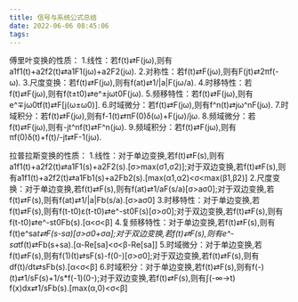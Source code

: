 ```yaml
---
title: 信号与系统公式总结
date: 2022-06-06 08:45:06
tags:
---
```


傅里叶变换的性质：
1.线性：若f(t)⇄F(jω),则有a1f1(t)+a2f2(t)⇄a1F1(jω)+a2F2(jω).
2.对称性：若f(t)⇄F(jω),则有F(jt)⇄2πf(-ω).
3.尺度变换：若f(t)⇄F(jω),则有f(at)⇄1/|a|F(jω/a).
4.时移特性：若f(t)⇄F(jω),则有f(t±t0)⇄e^±jωt0F(jω).
5.频移特性：若f(t)⇄F(jω),则有e^∓jω0tf(t)⇄F[j(ω±ω0)].
6.时域微分：若f(t)⇄F(jω),则有f^n(t)⇄jω^nF(jω).
7.时域积分：若f(t)⇄F(jω),则有f-1(t)⇄πF(0)δ(ω)+F(jω)/jω.
8.频域微分：若f(t)⇄F(jω),则有-jt^nf(t)⇄F^n(jω).
9.频域积分：若f(t)⇄F(jω),则有πf(0)δ(t)+f(t)/-jt⇄F-1(jω).

拉普拉斯变换的性质：
1.线性：对于单边变换,若f(t)⇄F(s),则有a1f1(t)+a2f2(t)⇄a1F1(s)+a2F2(s).[σ>max(σ1,σ2)];对于双边变换,若f(t)⇄F(s),则有a1f1(t)+a2f2(t)⇄a1Fb1(s)+a2Fb2(s).[max(α1,α2)<σ<max(β1,β2)]
2.尺度变换：对于单边变换,若f(t)⇄F(s),则有f(at)⇄1/aF(s/a)[σ>aσ0];对于双边变换,若f(t)⇄F(s),则有f(at)⇄1/|a|Fb(s/a).[σ>aσ0]
3.时移特性：对于单边变换,若f(t)⇄F(s),则有f(t-t0)ε(t-t0)⇄e^-st0F(s)[σ>σ0];对于双边变换,若f(t)⇄F(s),则有f(t-t0)⇄e^-st0Fb(s).[α<σ<β]
4.复频移特性：对于单边变换,若f(t)⇄F(s),则有f(t)e^sa*t⇄F(s-sa)[σ>σ0+σa];对于双边变换,若f(t)⇄F(s),则有e^-sa*tf(t)⇄Fb(s+sa).[α-Re[sa]<σ<β-Re[sa]]
5.时域微分：对于单边变换,若f(t)⇄F(s),则有f(1)(t)⇄sF(s)-f(0-)[σ>σ0];对于双边变换,若f(t)⇄F(s),则有df(t)/dt⇄sFb(s).[α<σ<β]
6.时域积分：对于单边变换,若f(t)⇄F(s),则有f(-)(t)⇄1/sF(s)+1/s*f(-1)(0-);对于双边变换,若f(t)⇄F(s),则有∫(-∞→t) f(x)dx⇄1/sFb(s).[max(α,0)<σ<β]